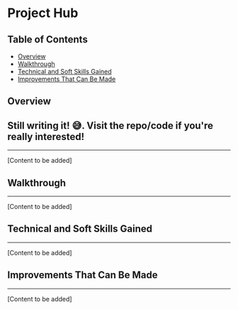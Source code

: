 # Project Hub

## Table of Contents

- [Overview](#overview)
- [Walkthrough](#walkthrough)
- [Technical and Soft Skills Gained](#technical-and-soft-skills-gained)
- [Improvements That Can Be Made](#improvements-that-can-be-made)

## Overview

## Still writing it! 😅. Visit the repo/code if you're really interested!

---

[Content to be added]

## Walkthrough

---

[Content to be added]

## Technical and Soft Skills Gained

---

[Content to be added]

## Improvements That Can Be Made

---

[Content to be added]
